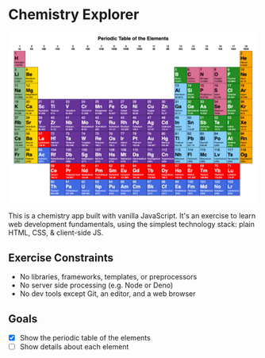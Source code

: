 # Chemistry Explorer

![Periodic Table of the Elements](periodic-table.png)

This is a chemistry app built with vanilla JavaScript. It's an exercise to learn
web development fundamentals, using the simplest technology stack: plain HTML,
CSS, & client-side JS.

## Exercise Constraints
- No libraries, frameworks, templates, or preprocessors
- No server side processing (e.g. Node or Deno)
- No dev tools except Git, an editor, and a web browser

## Goals
- [x] Show the periodic table of the elements
- [ ] Show details about each element
